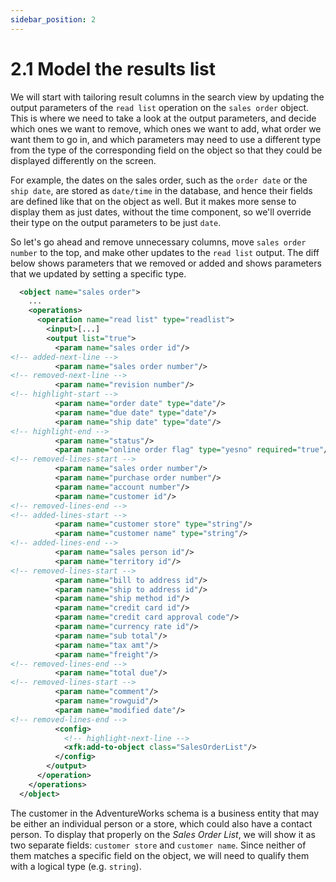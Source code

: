 ```yaml
---
sidebar_position: 2
---
```


# 2.1 Model the results list

We will start with tailoring result columns in the search view by updating the output parameters of the `read list` operation on the `sales order` object. This is where we need to take a look at the output parameters, and decide which ones we want to remove, which ones we want to add, what order we want them to go in, and which parameters may need to use a different type from the type of the corresponding field on the object so that they could be displayed differently on the screen.

For example, the dates on the sales order, such as the `order date` or the `ship date`, are stored as `date/time` in the database, and hence their fields are defined like that on the object as well. But it makes more sense to display them as just dates, without the time component, so we'll override their type on the output parameters to be just `date`.

So let's go ahead and remove unnecessary columns, move `sales order number` to the top, and make other updates to the `read list` output. The diff below shows parameters that we removed or added and shows parameters that we updated by setting a specific type.

```xml title="sales_order.xom"
  <object name="sales order">
    ...
    <operations>
      <operation name="read list" type="readlist">
        <input>[...]
        <output list="true">
          <param name="sales order id"/>
<!-- added-next-line -->
          <param name="sales order number"/>
<!-- removed-next-line -->
          <param name="revision number"/>
<!-- highlight-start -->
          <param name="order date" type="date"/>
          <param name="due date" type="date"/>
          <param name="ship date" type="date"/>
<!-- highlight-end -->
          <param name="status"/>
          <param name="online order flag" type="yesno" required="true"/>
<!-- removed-lines-start -->
          <param name="sales order number"/>
          <param name="purchase order number"/>
          <param name="account number"/>
          <param name="customer id"/>
<!-- removed-lines-end -->
<!-- added-lines-start -->
          <param name="customer store" type="string"/>
          <param name="customer name" type="string"/>
<!-- added-lines-end -->
          <param name="sales person id"/>
          <param name="territory id"/>
<!-- removed-lines-start -->
          <param name="bill to address id"/>
          <param name="ship to address id"/>
          <param name="ship method id"/>
          <param name="credit card id"/>
          <param name="credit card approval code"/>
          <param name="currency rate id"/>
          <param name="sub total"/>
          <param name="tax amt"/>
          <param name="freight"/>
<!-- removed-lines-end -->
          <param name="total due"/>
<!-- removed-lines-start -->
          <param name="comment"/>
          <param name="rowguid"/>
          <param name="modified date"/>
<!-- removed-lines-end -->
          <config>
            <!-- highlight-next-line -->
            <xfk:add-to-object class="SalesOrderList"/>
          </config>
        </output>
      </operation>
    </operations>
  </object>
```

The customer in the AdventureWorks schema is a business entity that may be either an individual person or a store, which could also have a contact person. To display that properly on the *Sales Order List*, we will show it as two separate fields: `customer store` and `customer name`. Since neither of them matches a specific field on the object, we will need to qualify them with a logical type (e.g. `string`).
